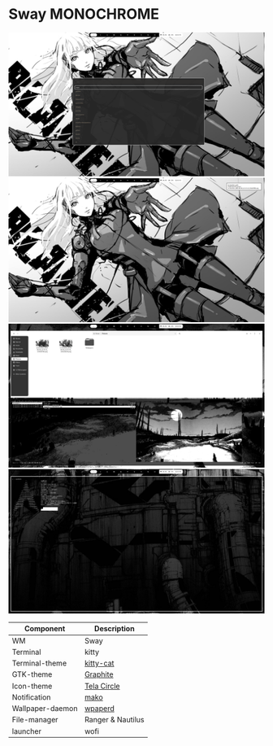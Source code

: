 # Sway MONOCHROME

<img src=https://github.com/kanroot/Dotsfiles/blob/master/screenshoots/screenshot_2022-05-05_12-15-12_231426780.png>
<img src=https://github.com/kanroot/Dotsfiles/blob/master/screenshoots/screenshot_2022-05-05_12-15-14_204232630.png>
<img src=https://github.com/kanroot/Dotsfiles/blob/master/screenshoots/screenshot_2022-05-05_12-16-31_255595582.png>
<img src=https://github.com/kanroot/Dotsfiles/blob/master/screenshoots/screenshot_2022-05-05_12-18-04_405012758.png>

Component | Description
------------- | -------------
| WM | Sway 
| Terminal | kitty
| Terminal-theme | [kitty-cat](https://github.com/adi1090x/kitty-cat)
| GTK-theme | [Graphite](https://github.com/vinceliuice/Graphite-gtk-theme)
| Icon-theme | [Tela Circle](https://github.com/vinceliuice/Tela-circle-icon-theme)
| Notification | [mako](https://github.com/emersion/mako)
| Wallpaper-daemon | [wpaperd](https://github.com/danyspin97/wpaperd)
| File-manager | Ranger & Nautilus
| launcher | wofi
